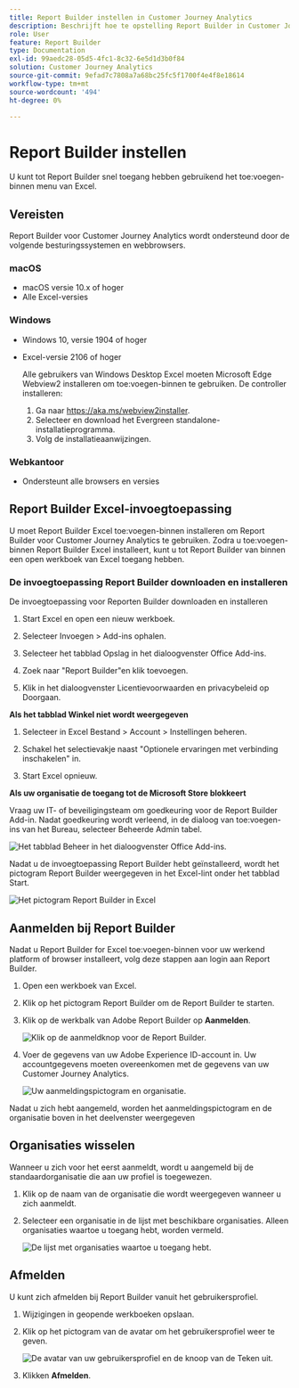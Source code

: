 ```yaml
---
title: Report Builder instellen in Customer Journey Analytics
description: Beschrijft hoe te opstelling Report Builder in Customer Journey Analytics
role: User
feature: Report Builder
type: Documentation
exl-id: 99aedc28-05d5-4fc1-8c32-6e5d1d3b0f84
solution: Customer Journey Analytics
source-git-commit: 9efad7c7808a7a68bc25fc5f1700f4e4f8e18614
workflow-type: tm+mt
source-wordcount: '494'
ht-degree: 0%

---
```


# Report Builder instellen

U kunt tot Report Builder snel toegang hebben gebruikend het toe:voegen-binnen menu van Excel.

## Vereisten

Report Builder voor Customer Journey Analytics wordt ondersteund door de volgende besturingssystemen en webbrowsers.

### macOS

- macOS versie 10.x of hoger
- Alle Excel-versies

### Windows

- Windows 10, versie 1904 of hoger
- Excel-versie 2106 of hoger

  Alle gebruikers van Windows Desktop Excel moeten Microsoft Edge Webview2 installeren om toe:voegen-binnen te gebruiken. De controller installeren:

   1. Ga naar <https://aka.ms/webview2installer>.
   1. Selecteer en download het Evergreen standalone-installatieprogramma.
   1. Volg de installatieaanwijzingen.

### Webkantoor

- Ondersteunt alle browsers en versies


## Report Builder Excel-invoegtoepassing

U moet Report Builder Excel toe:voegen-binnen installeren om Report Builder voor Customer Journey Analytics te gebruiken. Zodra u toe:voegen-binnen Report Builder Excel installeert, kunt u tot Report Builder van binnen een open werkboek van Excel toegang hebben.

### De invoegtoepassing Report Builder downloaden en installeren

De invoegtoepassing voor Reporten Builder downloaden en installeren

1. Start Excel en open een nieuw werkboek.

1. Selecteer Invoegen > Add-ins ophalen.

1. Selecteer het tabblad Opslag in het dialoogvenster Office Add-ins.

1. Zoek naar &quot;Report Builder&quot;en klik toevoegen.

1. Klik in het dialoogvenster Licentievoorwaarden en privacybeleid op Doorgaan.

**Als het tabblad Winkel niet wordt weergegeven**

1. Selecteer in Excel Bestand > Account > Instellingen beheren.

1. Schakel het selectievakje naast &quot;Optionele ervaringen met verbinding inschakelen&quot; in.

1. Start Excel opnieuw.

**Als uw organisatie de toegang tot de Microsoft Store blokkeert**

Vraag uw IT- of beveiligingsteam om goedkeuring voor de Report Builder Add-in. Nadat goedkeuring wordt verleend, in de dialoog van toe:voegen-ins van het Bureau, selecteer Beheerde Admin tabel.

![Het tabblad Beheer in het dialoogvenster Office Add-ins.](./assets/image1.png)

Nadat u de invoegtoepassing Report Builder hebt geïnstalleerd, wordt het pictogram Report Builder weergegeven in het Excel-lint onder het tabblad Start.

![Het pictogram Report Builder in Excel](./assets/rb_app_icon.png)

## Aanmelden bij Report Builder

Nadat u Report Builder for Excel toe:voegen-binnen voor uw werkend platform of browser installeert, volg deze stappen aan login aan Report Builder.

1. Open een werkboek van Excel.

1. Klik op het pictogram Report Builder om de Report Builder te starten.

1. Klik op de werkbalk van Adobe Report Builder op **Aanmelden**.

   ![Klik op de aanmeldknop voor de Report Builder.](./assets/rb_login.png)

1. Voer de gegevens van uw Adobe Experience ID-account in. Uw accountgegevens moeten overeenkomen met de gegevens van uw Customer Journey Analytics.

   ![Uw aanmeldingspictogram en organisatie.](./assets/image4.png)

Nadat u zich hebt aangemeld, worden het aanmeldingspictogram en de organisatie boven in het deelvenster weergegeven

## Organisaties wisselen

Wanneer u zich voor het eerst aanmeldt, wordt u aangemeld bij de standaardorganisatie die aan uw profiel is toegewezen.

1. Klik op de naam van de organisatie die wordt weergegeven wanneer u zich aanmeldt.

1. Selecteer een organisatie in de lijst met beschikbare organisaties. Alleen organisaties waartoe u toegang hebt, worden vermeld.

   ![De lijst met organisaties waartoe u toegang hebt.](./assets/image5.png)

## Afmelden

U kunt zich afmelden bij Report Builder vanuit het gebruikersprofiel.

1. Wijzigingen in geopende werkboeken opslaan.

1. Klik op het pictogram van de avatar om het gebruikersprofiel weer te geven.

   ![De avatar van uw gebruikersprofiel en de knoop van de Teken uit.](./assets/image6.png)

1. Klikken **Afmelden**.
